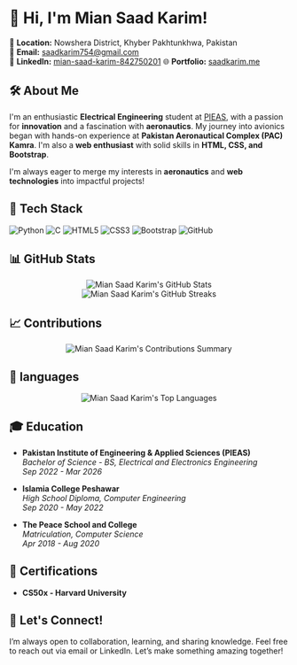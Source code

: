# 👋 Hi, I'm Mian Saad Karim!

📍 **Location:** Nowshera District, Khyber Pakhtunkhwa, Pakistan  
📧 **Email:** saadkarim754@gmail.com  
🔗 **LinkedIn:** [mian-saad-karim-842750201](https://www.linkedin.com/in/mian-saad-karim/)
🌐 **Portfolio:** [saadkarim.me](https://miansaadkarim.me)

## 🛠️ About Me

I'm an enthusiastic **Electrical Engineering** student at [PIEAS](https://www.pieas.edu.pk), with a passion for **innovation** and a fascination with **aeronautics**. My journey into avionics began with hands-on experience at **Pakistan Aeronautical Complex (PAC) Kamra**. I'm also a **web enthusiast** with solid skills in **HTML, CSS, and Bootstrap**.

I'm always eager to merge my interests in **aeronautics** and **web technologies** into impactful projects!

## 🚀 Tech Stack

![Python](https://img.shields.io/badge/-Python-333?style=flat&logo=python) 
![C](https://img.shields.io/badge/-C-333?style=flat&logo=c)
![HTML5](https://img.shields.io/badge/-HTML5-333?style=flat&logo=html5) 
![CSS3](https://img.shields.io/badge/-CSS3-333?style=flat&logo=css3) 
![Bootstrap](https://img.shields.io/badge/-Bootstrap-333?style=flat&logo=bootstrap) 
![GitHub](https://img.shields.io/badge/-GitHub-333?style=flat&logo=github)

## 📊 GitHub Stats

<div align="center">
  <img src="https://github-readme-stats.vercel.app/api?username=saadkarim754&show_icons=true&theme=radical" alt="Mian Saad Karim's GitHub Stats" />
</div>

<div align="center">
  <img src="https://github-readme-streak-stats.herokuapp.com?user=saadkarim754&theme=radical&hide_border=true&date_format=j%20M%5B%20Y%5D" alt="Mian Saad Karim's GitHub Streaks" />
</div>


## 📈 Contributions

<div align="center">
  <img src="http://github-profile-summary-cards.vercel.app/api/cards/profile-details?username=saadkarim754&theme=default" alt="Mian Saad Karim's Contributions Summary" />
</div>


## 🔄 languages

<div align="center">
  <img src="https://github-readme-stats.vercel.app/api/top-langs/?username=saadkarim754&layout=compact&theme=radical" alt="Mian Saad Karim's Top Languages" />
</div>


## 🎓 Education

- **Pakistan Institute of Engineering & Applied Sciences (PIEAS)**  
  *Bachelor of Science - BS, Electrical and Electronics Engineering*  
  *Sep 2022 - Mar 2026*

- **Islamia College Peshawar**  
  *High School Diploma, Computer Engineering*  
  *Sep 2020 - May 2022*

- **The Peace School and College**  
  *Matriculation, Computer Science*  
  *Apr 2018 - Aug 2020*

## 📜 Certifications

- **CS50x - Harvard University**

## 🌟 Let's Connect!

I’m always open to collaboration, learning, and sharing knowledge. Feel free to reach out via email or LinkedIn. Let’s make something amazing together!
